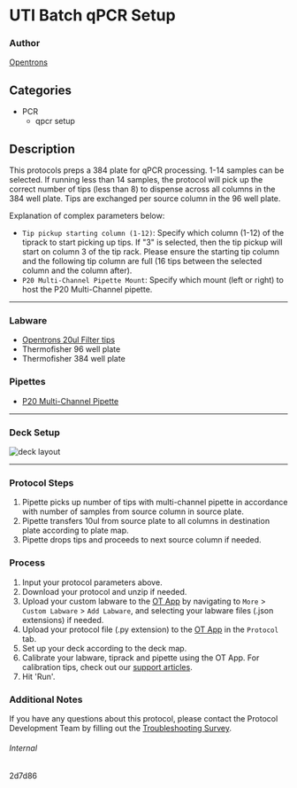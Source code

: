 # UTI Batch qPCR Setup

### Author
[Opentrons](https://opentrons.com/)




## Categories
* PCR
	* qpcr setup

## Description
This protocols preps a 384 plate for qPCR processing. 1-14 samples can be selected. If running less than 14 samples, the protocol will pick up the correct number of tips (less than 8) to dispense across all columns in the 384 well plate. Tips are exchanged per source column in the 96 well plate.

Explanation of complex parameters below:
* `Tip pickup starting column (1-12)`: Specify which column (1-12) of the tiprack to start picking up tips. If "3" is selected, then the tip pickup will start on column 3 of the tip rack. Please ensure the starting tip column and the following tip column are full (16 tips between the selected column and the column after).
* `P20 Multi-Channel Pipette Mount`: Specify which mount (left or right) to host the P20 Multi-Channel pipette.


---

### Labware
* [Opentrons 20ul Filter tips](https://shop.opentrons.com/opentrons-20ul-filter-tips/)
* Thermofisher 96 well plate
* Thermofisher 384 well plate

### Pipettes
* [P20 Multi-Channel Pipette](https://shop.opentrons.com/8-channel-electronic-pipette/)

---

### Deck Setup
![deck layout](https://opentrons-protocol-library-website.s3.amazonaws.com/custom-README-images/2d7d86/Screen+Shot+2022-06-06+at+10.49.14+AM.png)

---

### Protocol Steps
1. Pipette picks up number of tips with multi-channel pipette in accordance with number of samples from source column in source plate.
2. Pipette transfers 10ul from source plate to all columns in destination plate according to plate map.
3. Pipette drops tips and proceeds to next source column if needed.

### Process
1. Input your protocol parameters above.
2. Download your protocol and unzip if needed.
3. Upload your custom labware to the [OT App](https://opentrons.com/ot-app) by navigating to `More` > `Custom Labware` > `Add Labware`, and selecting your labware files (.json extensions) if needed.
4. Upload your protocol file (.py extension) to the [OT App](https://opentrons.com/ot-app) in the `Protocol` tab.
5. Set up your deck according to the deck map.
6. Calibrate your labware, tiprack and pipette using the OT App. For calibration tips, check out our [support articles](https://support.opentrons.com/en/collections/1559720-guide-for-getting-started-with-the-ot-2).
7. Hit 'Run'.

### Additional Notes
If you have any questions about this protocol, please contact the Protocol Development Team by filling out the [Troubleshooting Survey](https://protocol-troubleshooting.paperform.co/).

###### Internal
2d7d86
